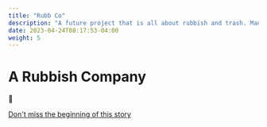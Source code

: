 ```yaml
---
title: "Rubb Co"
description: "A future project that is all about rubbish and trash. Managing waste and pollution is one of the biggest challenges of the future"
date: 2023-04-24T08:17:53-04:00
weight: 5
---
```


# A Rubbish Company

🚮

[Don't miss the beginning of this story](/docs/stay-updated.md)
